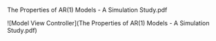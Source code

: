 The Properties of AR(1) Models - A Simulation Study.pdf

![Model View Controller](The Properties of AR(1) Models - A Simulation Study.pdf)

